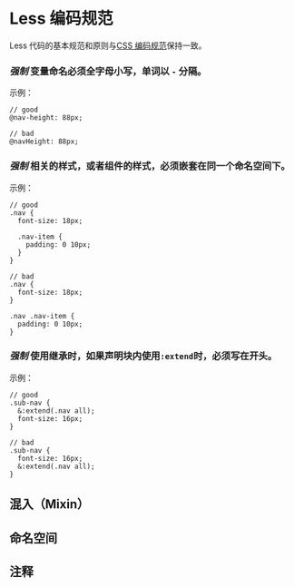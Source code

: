 # Less 编码规范

Less 代码的基本规范和原则与[CSS 编码规范](./css.md)保持一致。

### *强制* 变量命名必须全字母小写，单词以 `-` 分隔。

示例：
```less
// good
@nav-height: 88px;

// bad
@navHeight: 88px;
```

### *强制* 相关的样式，或者组件的样式，必须嵌套在同一个命名空间下。

示例：
```less
// good
.nav {
  font-size: 18px;

  .nav-item {
    padding: 0 10px;
  }
}

// bad
.nav {
  font-size: 18px;
}

.nav .nav-item {
  padding: 0 10px;
}
```

### *强制* 使用继承时，如果声明块内使用`:extend`时，必须写在开头。

示例：
```less
// good
.sub-nav {
  &:extend(.nav all);
  font-size: 16px;
}

// bad
.sub-nav {
  font-size: 16px;
  &:extend(.nav all);
}
```

## 混入（Mixin）

## 命名空间

## 注释